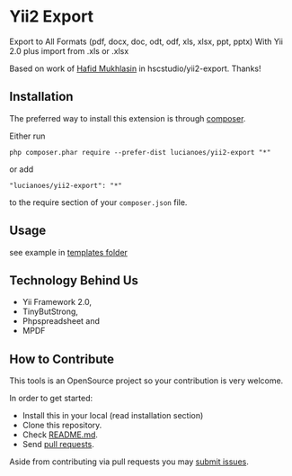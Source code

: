 Yii2 Export
===========
Export to All Formats (pdf, docx, doc, odt, odf, xls, xlsx, ppt, pptx) With Yii 2.0 
plus import from .xls or .xlsx

Based on work of [Hafid Mukhlasin](http://www.hafidmukhlasin.com) in hscstudio/yii2-export. Thanks!


Installation
------------

The preferred way to install this extension is through [composer](http://getcomposer.org/download/).

Either run

```
php composer.phar require --prefer-dist lucianoes/yii2-export "*"
```

or add

```
"lucianoes/yii2-export": "*"
```

to the require section of your `composer.json` file.


Usage
-----
see example in [templates folder](templates/)

Technology Behind Us
--------------------
- Yii Framework 2.0,
- TinyButStrong, 
- Phpspreadsheet and 
- MPDF

## How to Contribute

This tools is an OpenSource project so your contribution is very welcome.

In order to get started:

- Install this in your local (read installation section)
- Clone this repository.
- Check [README.md](README.md).
- Send [pull requests](https://github.com/lucianoes/yii2-export/pulls).

Aside from contributing via pull requests you may [submit issues](https://github.com/lucianoes/yii2-export/issues).
